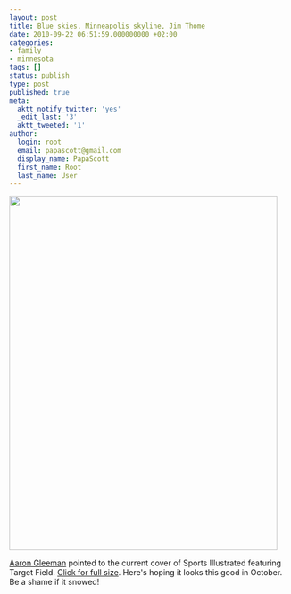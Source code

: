 ```yaml
---
layout: post
title: Blue skies, Minneapolis skyline, Jim Thome
date: 2010-09-22 06:51:59.000000000 +02:00
categories:
- family
- minnesota
tags: []
status: publish
type: post
published: true
meta:
  aktt_notify_twitter: 'yes'
  _edit_last: '3'
  aktt_tweeted: '1'
author:
  login: root
  email: papascott@gmail.com
  display_name: PapaScott
  first_name: Root
  last_name: User
---
```

<p><a href="/wordpress/wp-content/uploads/2010/09/jim-thome-si-cover.jpeg"><img src="https://res.cloudinary.com/papascott/image/upload/wordpress/wp-content/uploads/2010/09/jim-thome-si-cover-480.jpeg" alt="" title="jim-thome-si-cover-480" width="480" height="635" class="alignnone size-full wp-image-3792" /></a></p>
<p><a href="http://aarongleeman.com/2010/09/22/twins-notes-al-central-champs-they-gone/">Aaron Gleeman</a> pointed to the current cover of Sports Illustrated featuring Target Field. <a href="/wordpress/wp-content/uploads/2010/09/jim-thome-si-cover.jpeg">Click for full size</a>. Here's hoping it looks this good in October. Be a shame if it snowed!</p>
